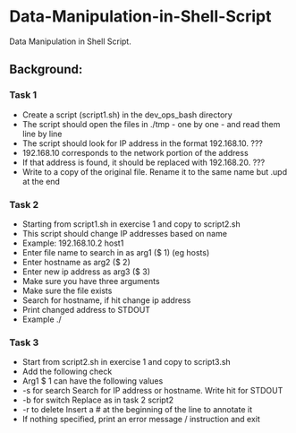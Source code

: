 # Data-Manipulation-in-Shell-Script
Data Manipulation in Shell Script.


## Background:

### Task 1
- Create a script (script1.sh) in the dev_ops_bash directory
- The script should open the files in ./tmp - one by one - and read them line by line
- The script should look for IP address in the format 192.168.10. ???
- 192.168.10 corresponds to the network portion of the address
- If that address is found, it should be replaced with 192.168.20. ???
- Write to a copy of the original file. Rename it to the same name but .upd at the end

### Task 2
- Starting from script1.sh in exercise 1 and copy to script2.sh
- This script should change IP addresses based on name
- Example: 192.168.10.2 host1
- Enter file name to search in as arg1 ($ 1) (eg hosts)
- Enter hostname as arg2 ($ 2)
- Enter new ip address as arg3 ($ 3)
- Make sure you have three arguments
- Make sure the file exists 
- Search for hostname, if hit change ip address
- Print changed address to STDOUT
- Example ./

### Task 3
- Start from script2.sh in exercise 1 and copy to script3.sh
- Add the following check
- Arg1 $ 1 can have the following values
- -s for search Search for IP address or hostname. Write hit for STDOUT
- -b for switch Replace as in task 2 script2
- -r to delete Insert a # at the beginning of the line to annotate it
- If nothing specified, print an error message / instruction and exit
